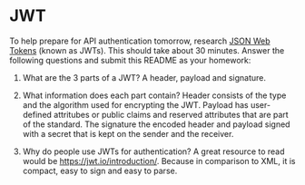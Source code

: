# JWT

To help prepare for API authentication tomorrow, research [JSON Web Tokens](https://jwt.io) (known as JWTs). This should take about 30 minutes. Answer the following questions and submit this README as your homework:

1. What are the 3 parts of a JWT?
    A header, payload and signature.

2. What information does each part contain?
    Header consists of the type and the algorithm used for encrypting the JWT.
    Payload has user-defined attritubes or public claims and reserved attributes that are part of the standard.
    The signature the encoded header and payload signed with a secret that is kept on the sender and the receiver.

3. Why do people use JWTs for authentication? A great resource to read would be https://jwt.io/introduction/.
  Because in comparison to XML, it is compact, easy to sign and easy to parse.

